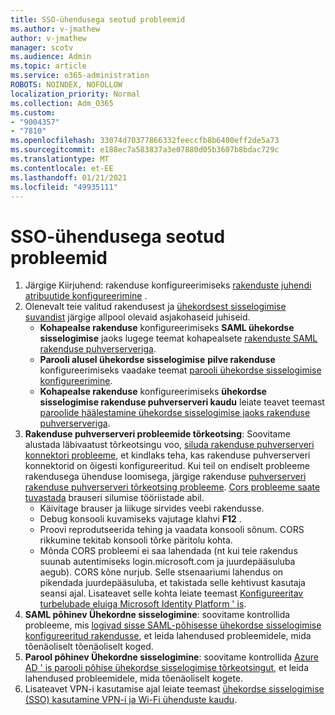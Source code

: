 ```yaml
---
title: SSO-ühendusega seotud probleemid
ms.author: v-jmathew
author: v-jmathew
manager: scotv
ms.audience: Admin
ms.topic: article
ms.service: o365-administration
ROBOTS: NOINDEX, NOFOLLOW
localization_priority: Normal
ms.collection: Adm_O365
ms.custom:
- "9004357"
- "7810"
ms.openlocfilehash: 33074d70377866332feeccfb8b6400eff2de5a73
ms.sourcegitcommit: e188ec7a583837a3e07880d05b3607b8bdac729c
ms.translationtype: MT
ms.contentlocale: et-EE
ms.lasthandoff: 01/21/2021
ms.locfileid: "49935111"
---
```

# <a name="sso-connection-issues"></a>SSO-ühendusega seotud probleemid

1. Järgige Kiirjuhend: rakenduse konfigureerimiseks [rakenduste juhendi atribuutide konfigureerimine](https://docs.microsoft.com/azure/active-directory/manage-apps/add-application-portal-configure) .
2. Olenevalt teie valitud rakendusest ja [ühekordsest sisselogimise suvandist](https://docs.microsoft.com/azure/active-directory/manage-apps/sso-options) järgige allpool olevaid asjakohaseid juhiseid.
    - **Kohapealse rakenduse** konfigureerimiseks **SAML ühekordse sisselogimise** jaoks lugege teemat kohapealsete [rakenduste SAML rakenduse puhverserveriga](https://docs.microsoft.com/azure/active-directory/manage-apps/application-proxy-configure-single-sign-on-on-premises-apps).
    - **Parooli alusel ühekordse sisselogimise** **pilve rakenduse** konfigureerimiseks vaadake teemat [parooli ühekordse sisselogimise konfigureerimine](https://docs.microsoft.com/azure/active-directory/manage-apps/configure-password-single-sign-on-non-gallery-applications).
    - **Kohapealse rakenduse** konfigureerimiseks **ühekordse sisselogimise rakenduse puhverserveri kaudu** leiate teavet teemast [paroolide häälestamine ühekordse sisselogimise jaoks rakenduse puhverserveriga](https://docs.microsoft.com/azure/active-directory/manage-apps/application-proxy-configure-single-sign-on-password-vaulting).
3. **Rakenduse puhverserveri probleemide tõrkeotsing**: Soovitame alustada läbivaatust tõrkeotsingu voo, [siluda rakenduse puhverserveri konnektori probleeme](https://docs.microsoft.com/azure/active-directory/manage-apps/application-proxy-debug-connectors), et kindlaks teha, kas rakenduse puhverserveri konnektorid on õigesti konfigureeritud. Kui teil on endiselt probleeme rakendusega ühenduse loomisega, järgige rakenduse [puhverserveri rakenduse puhverserveri tõrkeotsing probleeme](https://docs.microsoft.com/azure/active-directory/manage-apps/application-proxy-debug-apps). [Cors probleeme saate tuvastada](https://docs.microsoft.com/azure/active-directory/manage-apps/application-proxy-understand-cors-issues#understand-and-identify-cors-issues) brauseri silumise tööriistade abil.
    - Käivitage brauser ja liikuge sirvides veebi rakendusse.
    - Debug konsooli kuvamiseks vajutage klahvi **F12** .
    - Proovi reprodutseerida tehing ja vaadata konsooli sõnum. CORS rikkumine tekitab konsooli tõrke päritolu kohta.
    - Mõnda CORS probleemi ei saa lahendada (nt kui teie rakendus suunab autentimiseks login.microsoft.com ja juurdepääsuluba aegub). CORS kõne nurjub. Selle stsenaariumi lahendus on pikendada juurdepääsuluba, et takistada selle kehtivust kasutaja seansi ajal. Lisateavet selle kohta leiate teemast [Konfigureeritav turbelubade eluiga Microsoft Identity Platform ' is](https://docs.microsoft.com/azure/active-directory/develop/active-directory-configurable-token-lifetimes).
4. **SAML põhinev Ühekordne sisselogimine**: soovitame kontrollida probleeme, mis [logivad sisse SAML-põhisesse ühekordse sisselogimise konfigureeritud rakendusse](https://docs.microsoft.com/azure/active-directory/manage-apps/application-sign-in-problem-federated-sso-gallery), et leida lahendused probleemidele, mida tõenäoliselt tõenäoliselt koged.
5. **Parool põhinev Ühekordne sisselogimine**: soovitame kontrollida [Azure AD ' is parooli põhise ühekordse sisselogimise tõrkeotsingut](https://docs.microsoft.com/azure/active-directory/manage-apps/troubleshoot-password-based-sso), et leida lahendused probleemidele, mida tõenäoliselt kogete.
6. Lisateavet VPN-i kasutamise ajal leiate teemast [ühekordse sisselogimise (SSO) kasutamine VPN-i ja Wi-Fi ühenduste kaudu](https://docs.microsoft.com/windows/security/identity-protection/vpn/how-to-use-single-sign-on-sso-over-vpn-and-wi-fi-connections).
